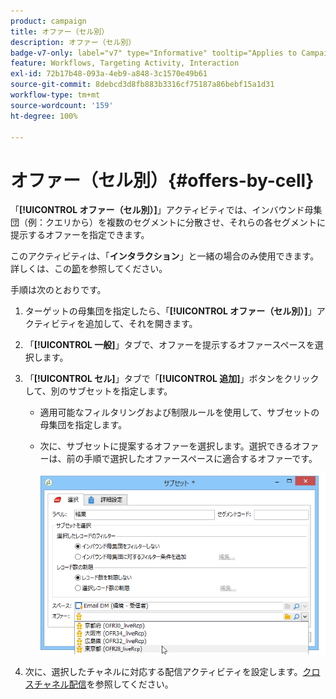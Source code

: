 ```yaml
---
product: campaign
title: オファー（セル別）
description: オファー（セル別）
badge-v7-only: label="v7" type="Informative" tooltip="Applies to Campaign Classic v7 only"
feature: Workflows, Targeting Activity, Interaction
exl-id: 72b17b48-093a-4eb9-a848-3c1570e49b61
source-git-commit: 8debcd3d8fb883b3316cf75187a86bebf15a1d31
workflow-type: tm+mt
source-wordcount: '159'
ht-degree: 100%

---
```


# オファー（セル別）{#offers-by-cell}



「**[!UICONTROL オファー（セル別）]**」アクティビティでは、インバウンド母集団（例：クエリから）を複数のセグメントに分散させ、それらの各セグメントに提示するオファーを指定できます。

このアクティビティは、「**インタラクション**」と一緒の場合のみ使用できます。詳しくは、この[節](../../interaction/using/about-outbound-channels.md)を参照してください。

手順は次のとおりです。

1. ターゲットの母集団を指定したら、「**[!UICONTROL オファー（セル別）]**」アクティビティを追加して、それを開きます。
1. 「**[!UICONTROL 一般]**」タブで、オファーを提示するオファースペースを選択します。
1. 「**[!UICONTROL セル]**」タブで「**[!UICONTROL 追加]**」ボタンをクリックして、別のサブセットを指定します。

   * 適用可能なフィルタリングおよび制限ルールを使用して、サブセットの母集団を指定します。
   * 次に、サブセットに提案するオファーを選択します。選択できるオファーは、前の手順で選択したオファースペースに適合するオファーです。

      ![](assets/int_offer_per_cell1.png)

1. 次に、選択したチャネルに対応する配信アクティビティを設定します。[クロスチャネル配信](cross-channel-deliveries.md)を参照してください。
